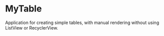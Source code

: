 # MyTable

Application for creating simple tables, with manual rendering without using ListView or RecyclerView.
